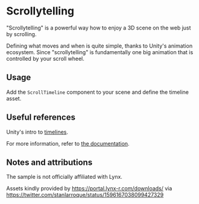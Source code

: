 # Scrollytelling

"Scrollytelling" is a powerful way how to enjoy a 3D scene on the web just by scrolling.

Defining what moves and when is quite simple, thanks to Unity's animation ecosystem. Since "scrollytelling" is fundamentally one big animation that is controlled by your scroll wheel.

## Usage

Add the `ScrollTimeline` component to your scene and define the timeline asset.

## Useful references

Unity's intro to [timelines](https://learn.unity.com/tutorial/introduction-to-timeline-2019-3#5f8fa52dedbc2a284332bd38).

For more information, refer to [the documentation](https://engine.needle.tools/docs/features-overview.html#timeline).

## Notes and attributions
The sample is not officially affiliated with Lynx.

Assets kindly provided by https://portal.lynx-r.com/downloads/ via https://twitter.com/stanlarroque/status/1596167038099427329